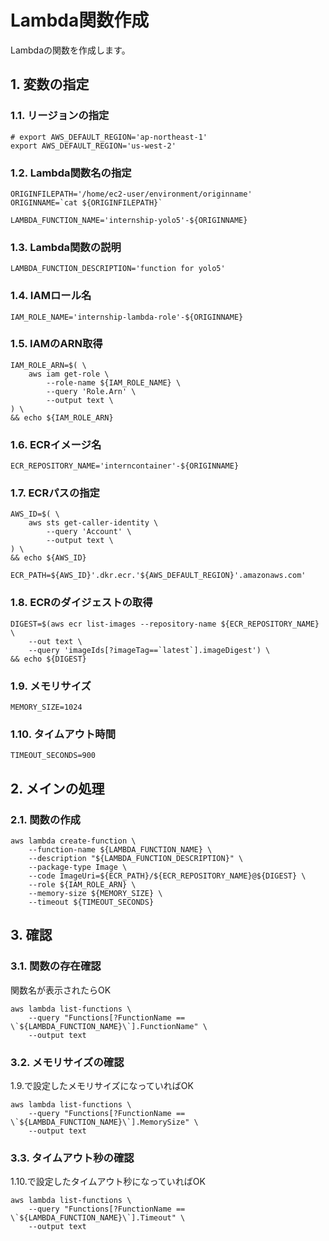 <!-- omit in toc -->
# Lambda関数作成

Lambdaの関数を作成します。

## 1. 変数の指定

### 1.1. リージョンの指定

    # export AWS_DEFAULT_REGION='ap-northeast-1'
    export AWS_DEFAULT_REGION='us-west-2'

### 1.2. Lambda関数名の指定

    ORIGINFILEPATH='/home/ec2-user/environment/originname'
    ORIGINNAME=`cat ${ORIGINFILEPATH}`

    LAMBDA_FUNCTION_NAME='internship-yolo5'-${ORIGINNAME}

### 1.3. Lambda関数の説明

    LAMBDA_FUNCTION_DESCRIPTION='function for yolo5'

### 1.4. IAMロール名

    IAM_ROLE_NAME='internship-lambda-role'-${ORIGINNAME}

### 1.5. IAMのARN取得

    IAM_ROLE_ARN=$( \
        aws iam get-role \
            --role-name ${IAM_ROLE_NAME} \
            --query 'Role.Arn' \
            --output text \
    ) \
    && echo ${IAM_ROLE_ARN}

### 1.6. ECRイメージ名

    ECR_REPOSITORY_NAME='interncontainer'-${ORIGINNAME}

### 1.7. ECRパスの指定

    AWS_ID=$( \
        aws sts get-caller-identity \
            --query 'Account' \
            --output text \
    ) \
    && echo ${AWS_ID}

    ECR_PATH=${AWS_ID}'.dkr.ecr.'${AWS_DEFAULT_REGION}'.amazonaws.com'

### 1.8. ECRのダイジェストの取得

    DIGEST=$(aws ecr list-images --repository-name ${ECR_REPOSITORY_NAME} \
        --out text \
        --query 'imageIds[?imageTag==`latest`].imageDigest') \
    && echo ${DIGEST}

### 1.9. メモリサイズ

    MEMORY_SIZE=1024

### 1.10. タイムアウト時間

    TIMEOUT_SECONDS=900

## 2. メインの処理

### 2.1. 関数の作成

    aws lambda create-function \
        --function-name ${LAMBDA_FUNCTION_NAME} \
        --description "${LAMBDA_FUNCTION_DESCRIPTION}" \
        --package-type Image \
        --code ImageUri=${ECR_PATH}/${ECR_REPOSITORY_NAME}@${DIGEST} \
        --role ${IAM_ROLE_ARN} \
        --memory-size ${MEMORY_SIZE} \
        --timeout ${TIMEOUT_SECONDS}

## 3. 確認

### 3.1. 関数の存在確認

関数名が表示されたらOK

    aws lambda list-functions \
        --query "Functions[?FunctionName == \`${LAMBDA_FUNCTION_NAME}\`].FunctionName" \
        --output text

### 3.2. メモリサイズの確認

1.9.で設定したメモリサイズになっていればOK

    aws lambda list-functions \
        --query "Functions[?FunctionName == \`${LAMBDA_FUNCTION_NAME}\`].MemorySize" \
        --output text

### 3.3. タイムアウト秒の確認

1.10.で設定したタイムアウト秒になっていればOK

    aws lambda list-functions \
        --query "Functions[?FunctionName == \`${LAMBDA_FUNCTION_NAME}\`].Timeout" \
        --output text
